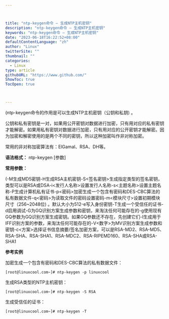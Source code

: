 ```yaml
---



title: "ntp-keygen命令 – 生成NTP主机密钥"
description: "ntp-keygen命令 – 生成NTP主机密钥"
keywords: "ntp-keygen命令 – 生成NTP主机密钥"
date: "2023-06-18T16:22:52+08:00"
defaultContentLanguage: "zh"
author: "Linux"
twitterSite: ""
thumbnail: ""
categories:
  - Linux
type: article
githubURL: "https://www.github.com/"
ShowToc: true
TocOpen: true



---
```


(ntp-keygen命令的作用是可以生成NTP主机密钥（公钥和私钥) 。

公钥和私有密钥是一对，如果用公开密钥对数据进行加密，只有用对应的私有密钥才能解密。如果用私有密钥对数据进行加密，只有用对应的公开密钥才能解密。因为加密和解密使用的是两个不同的密钥，所以这种加密叫作非对称加密。

常用的非对称加密算法有：ElGamal、RSA、DH等。

**语法格式：** ntp-keygen [参数]

**常用参数：**

(-M生成MD5密钥-H生成RSA主机密钥-S<签名密钥>生成指定类型的签名密钥，类型可以是RSA或DSA-i<发行人名称>设置发行人名称-s<主题名称>设置主题名称-P生成计算机私有证书-p<密码>加密生成一个包含有密码和DES-CBC算法的私有数据文件-q<密码>为读取文件的密码设置密码-m<模块尺寸>设置初期模块尺寸（256~2048位) 。默认大小为512-e写入身份密钥-T生成一个受信任的证书-d启用调试-G为GQ识别方案生成参数和密钥，来淘汰任何可能存在的-g使用现有GQ参数为GQ识别方案生成密钥。如果GQ参数还不存在，先创建它们-I生成用于IFF识别方案的参数，来淘汰任何可能存在的-V<数字>为MV识别方案生成参数和密钥-c<方案>选择证书信息摘要/签名加密方案，可以是RSA-MD2、RSA-MD5、RSA-SHA、RSA-SHA1、RSA-MDC2、RSA-RIPEMD160、RSA-SHA或RSA-SHA1

**参考实例**

加密生成一个包含有密码和DES-CBC算法的私有数据文件：

```
[root@linuxcool.com~]# ntp-keygen -p linuxcool
```

生成RSA类型的NTP主机密钥：

```
[root@linuxcool.com~]# ntp-keygen -S RSA
```

生成受信任的证书：

```
[root@linuxcool.com~]# ntp-keygen -T
```